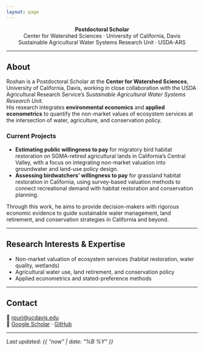 ```yaml
---
layout: page
---
```


<div align="center">

**Postdoctoral Scholar**  
Center for Watershed Sciences · University of California, Davis  
Sustainable Agricultural Water Systems Research Unit · USDA-ARS

</div>

---

## About

Roshan is a Postdoctoral Scholar at the **Center for Watershed Sciences**, University of California, Davis, working in close collaboration with the USDA Agricultural Research Service’s *Sustainable Agricultural Water Systems Research Unit*.  
His research integrates **environmental economics** and **applied econometrics** to quantify the non-market values of ecosystem services at the intersection of water, agriculture, and conservation policy.

### Current Projects
- **Estimating public willingness to pay** for migratory bird habitat restoration on SGMA-retired agricultural lands in California’s Central Valley, with a focus on integrating non-market valuation into groundwater and land-use policy design.  
- **Assessing birdwatchers’ willingness to pay** for grassland habitat restoration in California, using survey-based valuation methods to connect recreational demand with habitat restoration and conservation planning.

Through this work, he aims to provide decision-makers with rigorous economic evidence to guide sustainable water management, land retirement, and conservation strategies in California and beyond.

---

## Research Interests & Expertise

- Non-market valuation of ecosystem services (habitat restoration, water quality, wetlands)  
- Agricultural water use, land retirement, and conservation policy  
- Applied econometrics and stated-preference methods

---

## Contact

📧 [rpuri@ucdavis.edu](mailto:rpuri@ucdavis.edu)  
🔗 [Google Scholar](https://scholar.google.com/citations?user=Vcx8ZqsAAAAJ&hl=en) · [GitHub](https://github.com/puriroshan)

---

_Last updated: {{ "now" | date: "%B %Y" }}_
